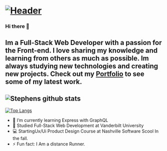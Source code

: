 # [![Header](https://res.cloudinary.com/df9q0hnuw/image/upload/v1597610271/Logos/coverGit_ovlihg.png)](https://www.stephenwebb.dev/)

### Hi there 👋

## Im a Full-Stack Web Developer with a passion for the Front-end. I love sharing my knowledge and learning from others as much as possible. Im always studying new technologies and creating new projects. Check out my [Portfolio](https://www.stephenwebb.dev/) to see some of my latest work.

## ![Stephens github stats](https://github-readme-stats.vercel.app/api?username=stevie2codes&show_icons=true&theme=synthwave)

[![Top Langs](https://github-readme-stats.vercel.app/api/top-langs/?username=stevie2codes&hide=javascript,html)](https://github.com/stevie2codes/github-readme-stats)

- 🌱 I’m currently learning Express with GraphQL
- :school: Studied Full-Stack Web Development at Vanderbilt University
- :computer: StartingUx/Ui Product Design Course at Nashville Software Scool In the fall.
- ⚡ Fun fact: I Am a distance Runner.

